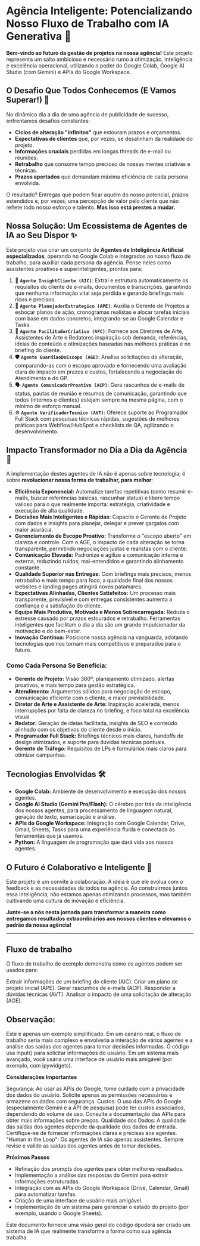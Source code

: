 # Agência Inteligente: Potencializando Nosso Fluxo de Trabalho com IA Generativa 🚀

**Bem-vindo ao futuro da gestão de projetos na nossa agência!** Este projeto representa um salto ambicioso e necessário rumo à otimização, inteligência e excelência operacional, utilizando o poder do Google Colab, Google AI Studio (com Gemini) e APIs do Google Workspace.

## O Desafio Que Todos Conhecemos (E Vamos Superar!) 🎯

No dinâmico dia a dia de uma agência de publicidade de sucesso, enfrentamos desafios constantes:
* **Ciclos de alteração "infinitos"** que estouram prazos e orçamentos.
* **Expectativas de clientes** que, por vezes, se desalinham da realidade do projeto.
* **Informações cruciais** perdidas em longas threads de e-mail ou reuniões.
* **Retrabalho** que consome tempo precioso de nossas mentes criativas e técnicas.
* **Prazos apertados** que demandam máxima eficiência de cada persona envolvida.

O resultado? Entregas que podem ficar aquém do nosso potencial, prazos estendidos e, por vezes, uma percepção de valor pelo cliente que não reflete todo nosso esforço e talento. **Mas isso está prestes a mudar.**

## Nossa Solução: Um Ecossistema de Agentes de IA ao Seu Dispor ✨

Este projeto visa criar um conjunto de **Agentes de Inteligência Artificial especializados**, operando no Google Colab e integrados ao nosso fluxo de trabalho, para auxiliar cada persona da agência. Pense neles como assistentes proativos e superinteligentes, prontos para:

1.  🤖 **`Agente InsightCliente (AIC)`**: Extrai e estrutura automaticamente os requisitos do cliente de e-mails, documentos e transcrições, garantindo que nenhuma informação vital seja perdida e gerando briefings mais ricos e precisos.
2.  📅 **`Agente PlanejadorEstrategico (APE)`**: Auxilia o Gerente de Projetos a esboçar planos de ação, cronogramas realistas e alocar tarefas iniciais com base em dados concretos, integrando-se ao Google Calendar e Tasks.
3.  🎨 **`Agente FacilitadorCriativo (AFC)`**: Fornece aos Diretores de Arte, Assistentes de Arte e Redatores inspiração sob demanda, referências, ideias de conteúdo e otimizações baseadas nas melhores práticas e no briefing do cliente.
4.  🛡️ **`Agente GuardiaoDoEscopo (AGE)`**: Analisa solicitações de alteração, comparando-as com o escopo aprovado e fornecendo uma avaliação clara do impacto em prazos e custos, fortalecendo a negociação do Atendimento e do GP.
5.  🗣️ **`Agente ComunicadorProativo (ACP)`**: Gera rascunhos de e-mails de status, pautas de reunião e resumos de comunicação, garantindo que todos (internos e clientes) estejam sempre na mesma página, com o mínimo de esforço manual.
6.  ⚙️ **`Agente VerificadorTecnico (AVT)`**: Oferece suporte ao Programador Full Stack com pesquisas técnicas rápidas, sugestões de melhores práticas para Webflow/HubSpot e checklists de QA, agilizando o desenvolvimento.

## Impacto Transformador no Dia a Dia da Agência 🌟

A implementação destes agentes de IA não é apenas sobre tecnologia; é sobre **revolucionar nossa forma de trabalhar, para melhor**:

* **Eficiência Exponencial:** Automatize tarefas repetitivas (como resumir e-mails, buscar referências básicas, rascunhar status) e libere tempo valioso para o que realmente importa: estratégia, criatividade e execução de alta qualidade.
* **Decisões Mais Inteligentes e Rápidas:** Capacite o Gerente de Projeto com dados e insights para planejar, delegar e prever gargalos com maior acurácia.
* **Gerenciamento de Escopo Proativo:** Transforme o "escopo aberto" em clareza e controle. Com o AGE, o impacto de cada alteração se torna transparente, permitindo negociações justas e realistas com o cliente.
* **Comunicação Elevada:** Padronize e agilize a comunicação interna e externa, reduzindo ruídos, mal-entendidos e garantindo alinhamento constante.
* **Qualidade Superior nas Entregas:** Com briefings mais precisos, menos retrabalho e mais tempo para foco, a qualidade final dos nossos websites e landing pages atingirá novos patamares.
* **Expectativas Alinhadas, Clientes Satisfeitos:** Um processo mais transparente, previsível e com entregas consistentes aumenta a confiança e a satisfação do cliente.
* **Equipe Mais Produtiva, Motivada e Menos Sobrecarregada:** Reduza o estresse causado por prazos estourados e retrabalho. Ferramentas inteligentes que facilitam o dia a dia são um grande impulsionador da motivação e do bem-estar.
* **Inovação Contínua:** Posicione nossa agência na vanguarda, adotando tecnologias que nos tornam mais competitivos e preparados para o futuro.

### Como Cada Persona Se Beneficia:

* **Gerente de Projeto:** Visão 360º, planejamento otimizado, alertas proativos, e mais tempo para gestão estratégica.
* **Atendimento:** Argumentos sólidos para negociação de escopo, comunicação eficiente com o cliente, e maior previsibilidade.
* **Diretor de Arte e Assistente de Arte:** Inspiração acelerada, menos interrupções por falta de clareza no briefing, e foco total na excelência visual.
* **Redator:** Geração de ideias facilitada, insights de SEO e conteúdo alinhado com os objetivos do cliente desde o início.
* **Programador Full Stack:** Briefings técnicos mais claros, handoffs de design otimizados, e suporte para dúvidas técnicas pontuais.
* **Gerente de Tráfego:** Requisitos de LPs e formulários mais claros para otimizar campanhas.

## Tecnologias Envolvidas 🛠️

* **Google Colab:** Ambiente de desenvolvimento e execução dos nossos agentes.
* **Google AI Studio (Gemini Pro/Flash):** O cérebro por trás da inteligência dos nossos agentes, para processamento de linguagem natural, geração de texto, sumarização e análise.
* **APIs do Google Workspace:** Integração com Google Calendar, Drive, Gmail, Sheets, Tasks para uma experiência fluida e conectada às ferramentas que já usamos.
* **Python:** A linguagem de programação que dará vida aos nossos agentes.

## O Futuro é Colaborativo e Inteligente 🤝

Este projeto é um convite à colaboração. A ideia é que ele evolua com o feedback e as necessidades de todos na agência. Ao construirmos juntos essa inteligência, não estamos apenas otimizando processos, mas também cultivando uma cultura de inovação e eficiência.

**Junte-se a nós nesta jornada para transformar a maneira como entregamos resultados extraordinários aos nossos clientes e elevamos o padrão da nossa agência!**

---

## Fluxo de trabalho

O fluxo de trabalho de exemplo demonstra como os agentes podem ser usados para:

Extrair informações de um briefing do cliente (AIC).
Criar um plano de projeto inicial (APE).
Gerar rascunhos de e-mails (ACP).
Responder a dúvidas técnicas (AVT).
Analisar o impacto de uma solicitação de alteração (AGE).

## Observação:

Este é apenas um exemplo simplificado. Em um cenário real, o fluxo de trabalho seria mais complexo e envolveria a interação de vários agentes e a análise das saídas dos agentes para tomar decisões informadas.
O código usa input() para solicitar informações do usuário. Em um sistema mais avançado, você usaria uma interface de usuário mais amigável (por exemplo, com ipywidgets).

**Considerações Importantes**

Segurança: Ao usar as APIs do Google, tome cuidado com a privacidade dos dados do usuário. Solicite apenas as permissões necessárias e armazene os dados com segurança.
Custos: O uso das APIs do Google (especialmente Gemini e a API de pesquisa) pode ter custos associados, dependendo do volume de uso. Consulte a documentação das APIs para obter mais informações sobre preços.
Qualidade dos Dados: A qualidade das saídas dos agentes depende da qualidade dos dados de entrada. Certifique-se de fornecer informações claras e precisas aos agentes.
"Human in the Loop": Os agentes de IA são apenas assistentes. Sempre revise e valide as saídas dos agentes antes de tomar decisões.

**Próximos Passos**

- Refinação dos prompts dos agentes para obter melhores resultados.
- Implementação a análise das respostas do Gemini para extrair informações estruturadas.
- Integração com as APIs do Google Workspace (Drive, Calendar, Gmail) para automatizar tarefas.
- Criação de uma interface de usuário mais amigável.
- Implementação de um sistema para gerenciar o estado do projeto (por exemplo, usando o Google Sheets).

Este documento fornece uma visão geral do código dpoderá ser criado um sistema de IA que realmente transforme a forma como sua agência trabalha.
